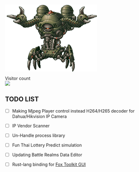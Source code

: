 <img align="center" src="https://github.com/KravitzMC/KravitzMC/blob/main/aa4.gif"> 

<p align="left"> 
  Visitor count<br>
  <img src="https://profile-counter.glitch.me/KravitzMC/count.svg"/>
<p align="left">


## TODO LIST

- [ ] Making Mjpeg Player control instead H264/H265 decoder for Dahua/Hikvision IP Camera
- [ ] IP Vendor Scanner
- [ ] Un-Handle process library
- [ ] Fun Thai Lottery Predict simulation
- [ ] Updating Battle Realms Data Editor
- [ ] Rust-lang binding for [Fox Toolkit GUI](http://www.fox-toolkit.org/)

